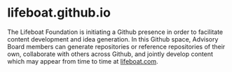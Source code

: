 lifeboat.github.io
==================

The Lifeboat Foundation is initiating a Github presence in order to facilitate content development and idea generation.  In this Github space, Advisory Board members can generate repositories or reference repositories of their own, collaborate with others across Github, and jointly develop content which may appear from time to time at [lifeboat.com](http://lifeboat.com/).
